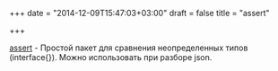 +++
date = "2014-12-09T15:47:03+03:00"
draft = false
title = "assert"

+++

<p><a href="https://github.com/takama/assert">assert</a>&nbsp;- Простой пакет для сравнения неопределенных типов (interface{}). Можно использовать при разборе json.</p>

